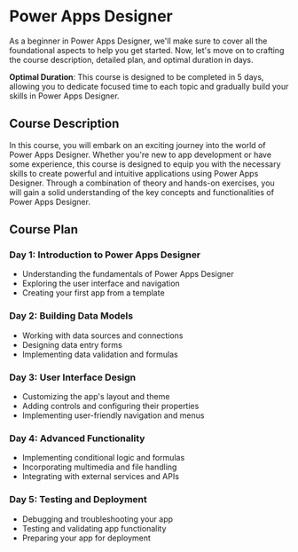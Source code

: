 # Power Apps Designer

As a beginner in Power Apps Designer, we'll make sure to cover all the foundational aspects to help you get started. Now, let's move on to crafting the course description, detailed plan, and optimal duration in days.

**Optimal Duration**: This course is designed to be completed in 5 days, allowing you to dedicate focused time to each topic and gradually build your skills in Power Apps Designer.

## Course Description

In this course, you will embark on an exciting journey into the world of Power Apps Designer. Whether you're new to app development or have some experience, this course is designed to equip you with the necessary skills to create powerful and intuitive applications using Power Apps Designer. Through a combination of theory and hands-on exercises, you will gain a solid understanding of the key concepts and functionalities of Power Apps Designer.

## Course Plan

### Day 1: Introduction to Power Apps Designer

- Understanding the fundamentals of Power Apps Designer
- Exploring the user interface and navigation
- Creating your first app from a template

### Day 2: Building Data Models

- Working with data sources and connections
- Designing data entry forms
- Implementing data validation and formulas

### Day 3: User Interface Design

- Customizing the app's layout and theme
- Adding controls and configuring their properties
- Implementing user-friendly navigation and menus

### Day 4: Advanced Functionality

- Implementing conditional logic and formulas
- Incorporating multimedia and file handling
- Integrating with external services and APIs

### Day 5: Testing and Deployment

- Debugging and troubleshooting your app
- Testing and validating app functionality
- Preparing your app for deployment
